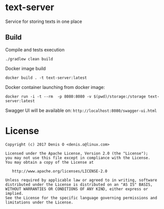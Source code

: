 # text-server
Service for storing texts in one place 

## Build

Compile and tests execution

`./gradlew clean build`

Docker image build

`docker build . -t text-server:latest`

Docker container launching from docker image:

`docker run -i -t --rm  -p 8080:8080 -v $(pwd)/storage:/storage text-server:latest`

Swagger UI will be available on: `http://localhost:8080/swagger-ui.html`

License
=======
 
    Copyright (c) 2017 Denis O <denis.o@linux.com>
 
    Licensed under the Apache License, Version 2.0 (the "License");
    you may not use this file except in compliance with the License.
    You may obtain a copy of the License at
 
       http://www.apache.org/licenses/LICENSE-2.0
 
    Unless required by applicable law or agreed to in writing, software
    distributed under the License is distributed on an "AS IS" BASIS,
    WITHOUT WARRANTIES OR CONDITIONS OF ANY KIND, either express or implied.
    See the License for the specific language governing permissions and
    limitations under the License.
